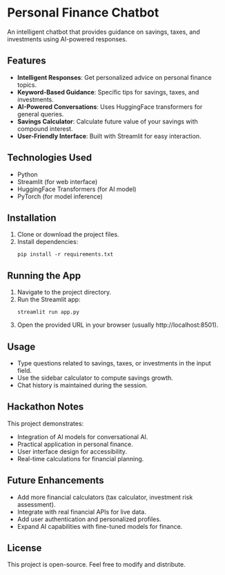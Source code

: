 # Personal Finance Chatbot

An intelligent chatbot that provides guidance on savings, taxes, and investments using AI-powered responses.

## Features

- **Intelligent Responses**: Get personalized advice on personal finance topics.
- **Keyword-Based Guidance**: Specific tips for savings, taxes, and investments.
- **AI-Powered Conversations**: Uses HuggingFace transformers for general queries.
- **Savings Calculator**: Calculate future value of your savings with compound interest.
- **User-Friendly Interface**: Built with Streamlit for easy interaction.

## Technologies Used

- Python
- Streamlit (for web interface)
- HuggingFace Transformers (for AI model)
- PyTorch (for model inference)

## Installation

1. Clone or download the project files.
2. Install dependencies:
   ```
   pip install -r requirements.txt
   ```

## Running the App

1. Navigate to the project directory.
2. Run the Streamlit app:
   ```
   streamlit run app.py
   ```
3. Open the provided URL in your browser (usually http://localhost:8501).

## Usage

- Type questions related to savings, taxes, or investments in the input field.
- Use the sidebar calculator to compute savings growth.
- Chat history is maintained during the session.

## Hackathon Notes

This project demonstrates:
- Integration of AI models for conversational AI.
- Practical application in personal finance.
- User interface design for accessibility.
- Real-time calculations for financial planning.

## Future Enhancements

- Add more financial calculators (tax calculator, investment risk assessment).
- Integrate with real financial APIs for live data.
- Add user authentication and personalized profiles.
- Expand AI capabilities with fine-tuned models for finance.

## License

This project is open-source. Feel free to modify and distribute.
